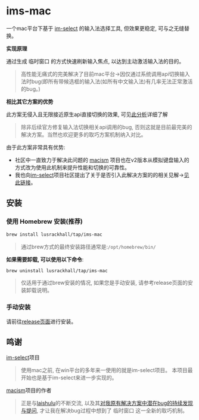# ims-mac

一个mac平台下基于 [im-select](https://github.com/daipeihust/im-select) 的输入法选择工具, 但效果更稳定, 可与之无缝替换。

**实现原理**

通过生成 临时窗口 的方式快速刷新输入焦点, 以达到主动激活输入法的目的。
> 高性能无痛式的完美解决了目前mac平台->因仅通过系统调用api切换输入法时bug(即所有带候选框的输入法(如所有中文输入法)有几率无法正常激活的bug。)

**相比其它方案的优势**

此方案无侵入且无限接近原生api直接切换的效果, 可见[此分析](https://github.com/LuSrackhall/switch-input-method/issues/2)详细了解
> 除非后续官方修复输入法切换相关api调用的bug, 否则这就是目前最完美的解决方案。当然也欢迎更多的取巧方案机制纳入对比。

由于此方案非常具有优势:
* 社区中一直致力于解决此问题的 [macism](https://github.com/laishulu/macism) 项目也在v2版本从模拟键盘输入的方式改为使用此机制来提升性能和切换的可靠性。
* 我也向[im-select](https://github.com/daipeihust/im-select)项目社区提出了关于是否引入此解决方案的的相关见解->[见此链接](https://github.com/daipeihust/im-select/issues/86)。

## 安装

### 使用 Homebrew 安装(推荐)

```bash
brew install lusrackhall/tap/ims-mac
```

> 通过brew方式的最终安装路径通常是:`/opt/homebrew/bin/`

**如果需要卸载, 可以使用以下命令**:

```bash
brew uninstall lusrackhall/tap/ims-mac
```

> 仅适用于通过brew安装的情况, 如果您是手动安装, 请参考release页面的安装卸载说明。

### 手动安装

请前往[release页面](https://github.com/LuSrackhall/ims-mac/releases)进行安装。

## 鸣谢

[im-select](https://github.com/daipeihust/im-select)项目
> 使用mac之前, 在win平台的多年来一使用的就是im-select项目。 本项目最开始也是基于im-select来进一步实现的。

[macism](https://github.com/laishulu/macism)项目的作者
> 正是与[laishulu](https://github.com/laishulu)的不断交流, 以及其[对我原有解决方案中潜在bug的持续发现与提问](https://github.com/rime/squirrel/issues/866#:~:text=%E5%85%B6%E5%AE%9E%E6%88%91%E9%97%AE%E7%9A%84%E6%98%AF%EF%BC%9A%20full,%E6%9C%BA%E5%88%B6%2D%2D%E4%B8%B4%E6%97%B6%E7%AA%97%E5%8F%A3%E8%A7%A3%E5%86%B3%E6%B3%95%E3%80%82), 才让我在解决bug过程中想到了 临时窗口 这一全新的取巧机制。